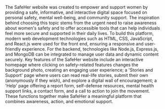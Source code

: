 The SafeHer website was created to empower and support women by providing a safe, informative, and interactive digital space focused on personal safety, mental well-being, and community support. The inspiration behind choosing this topic stems from the urgent need to raise awareness about women's safety and to offer accessible tools that can help individuals feel more secure and supported in their daily lives. To build this platform, modern web development technologies such as HTML, CSS, JavaScript, and React.js were used for the front end, ensuring a responsive and user-friendly experience. For the backend, technologies like Node.js, Express.js, and MongoDB can be integrated to manage user data and dynamic content securely. Key features of the SafeHer website include an interactive homepage where clicking on safety-related features changes the background photo, creating an engaging user experience; a 'Stories and Support' page where users can read real-life stories, submit their own (anonymously if they wish), and explore a digital wall of encouragement; a 'Help' page offering a report form, self-defense resources, mental health support links, a contact form, and a call to action to join the movement. These functions together make SafeHer a meaningful platform that combines awareness, action, and emotional support.
